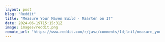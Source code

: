 ```yaml
---
layout: post
blog: "Reddit"
title: "Measure Your Maven Build · Maarten on IT"
date: 2024-06-19T15:15:31Z
image: images/reddit.png
remote_url: "https://www.reddit.com/r/java/comments/1djlnil/measure_your_maven_build_maarten_on_it/"
---
```

